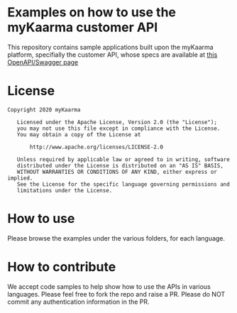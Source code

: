 # Examples on how to use the myKaarma customer API
This repository contains sample applications built upon the myKaarma platform, specifially the customer API, whose specs are available at [this OpenAPI/Swagger page](https://api.mykaarma.com/customer/v2/)

# License
```
Copyright 2020 myKaarma

   Licensed under the Apache License, Version 2.0 (the "License");
   you may not use this file except in compliance with the License.
   You may obtain a copy of the License at

       http://www.apache.org/licenses/LICENSE-2.0

   Unless required by applicable law or agreed to in writing, software
   distributed under the License is distributed on an "AS IS" BASIS,
   WITHOUT WARRANTIES OR CONDITIONS OF ANY KIND, either express or implied.
   See the License for the specific language governing permissions and
   limitations under the License.
```

# How to use
Please browse the examples under the various folders, for each language.

# How to contribute
We accept code samples to help show how to use the APIs in various languages. Please feel free to fork the repo and raise a PR. Please do NOT commit any authentication information in the PR.
